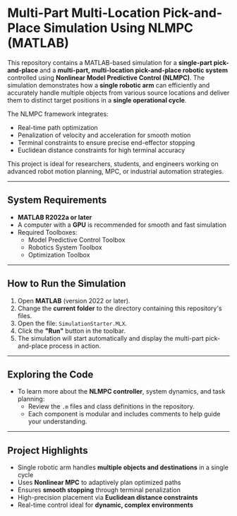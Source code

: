 # Multi-Part Multi-Location Pick-and-Place Simulation Using NLMPC (MATLAB)

This repository contains a MATLAB-based simulation for a **single-part pick-and-place** and a **multi-part, multi-location pick-and-place robotic system** controlled using **Nonlinear Model Predictive Control (NLMPC)**. The simulation demonstrates how a **single robotic arm** can efficiently and accurately handle multiple objects from various source locations and deliver them to distinct target positions in a **single operational cycle**.

The NLMPC framework integrates:
- Real-time path optimization
- Penalization of velocity and acceleration for smooth motion
- Terminal constraints to ensure precise end-effector stopping
- Euclidean distance constraints for high terminal accuracy

This project is ideal for researchers, students, and engineers working on advanced robot motion planning, MPC, or industrial automation strategies.

---

## System Requirements

- **MATLAB R2022a or later**
- A computer with a **GPU** is recommended for smooth and fast simulation
- Required Toolboxes:
  - Model Predictive Control Toolbox
  - Robotics System Toolbox
  - Optimization Toolbox

---

## How to Run the Simulation

1. Open **MATLAB** (version 2022 or later).
2. Change the **current folder** to the directory containing this repository's files.
3. Open the file: `SimulationStarter.MLX`.
4. Click the **"Run"** button in the toolbar.
5. The simulation will start automatically and display the multi-part pick-and-place process in action.

---

## Exploring the Code

- To learn more about the **NLMPC controller**, system dynamics, and task planning:
  - Review the `.m` files and class definitions in the repository.
  - Each component is modular and includes comments to help guide your understanding.

---

## Project Highlights

- Single robotic arm handles **multiple objects and destinations** in a single cycle
- Uses **Nonlinear MPC** to adaptively plan optimized paths
- Ensures **smooth stopping** through terminal penalization
- High-precision placement via **Euclidean distance constraints**
- Real-time control ideal for **dynamic, complex environments**


